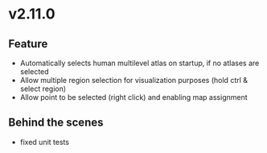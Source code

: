 # v2.11.0

## Feature

- Automatically selects human multilevel atlas on startup, if no atlases are selected
- Allow multiple region selection for visualization purposes (hold ctrl & select region)
- Allow point to be selected (right click) and enabling map assignment

## Behind the scenes

- fixed unit tests
